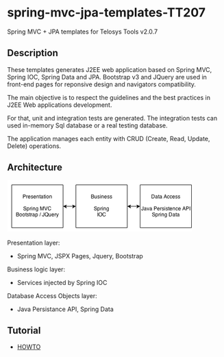 spring-mvc-jpa-templates-TT207
==============================

Spring MVC + JPA templates for Telosys Tools v2.0.7

Description
----------

These templates generates J2EE web application based on Spring MVC, Spring IOC, Spring Data and JPA.
Bootstrap v3 and JQuery are used in front-end pages for reponsive design and navigators compatibility.

The main objective is to respect the guidelines and the best practices in J2EE Web applications development.

For that, unit and integration tests are generated. The integration tests can used in-memory Sql database or a real testing database.

The application manages each entity with CRUD (Create, Read, Update, Delete) operations.

Architecture
---

![Diagram](doc/image/layers.png)

Presentation layer: 
- Spring MVC, JSPX Pages, Jquery, Bootstrap

Business logic layer: 
- Services injected by Spring IOC

Database Access Objects layer: 
- Java Persistance API, Spring Data

Tutorial
---

- [HOWTO](doc/HOWTO.md)